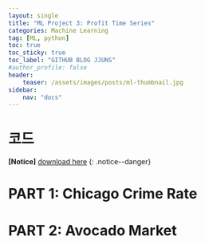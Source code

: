 ```yaml
---
layout: single
title: "ML Project 3: Profit Time Series"
categories: Machine Learning
tag: [ML, python]
toc: true
toc_sticky: true
toc_label: "GITHUB BLOG JJUNS"
#author_profile: false
header:
    teaser: /assets/images/posts/ml-thumbnail.jpg
sidebar:
    nav: "docs"
---
```


# 코드
**[Notice]** [download here](https://github.com/hchoi256/machine-learning-development)
{: .notice--danger}

# PART 1: Chicago Crime Rate


# PART 2: Avocado Market